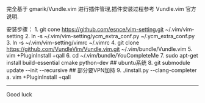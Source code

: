 
完全基于 gmarik/Vundle.vim 进行插件管理,插件安装过程参考 Vundle.vim 官方说明.

安装步骤：
    1. git cone https://github.com/esnce/vim-setting.git ~/.vim/vim-setting
    2. ln -s ~/.vim/vim-setting/ycm_extra_conf.py ~/.ycm_extra_conf.py
    3. ln -s ~/.vim/vim-setting/vimrc ~/.vimrc
    4. git clone https://github.com/VundleVim/Vundle.vim.git ~/.vim/bundle/Vundle.vim
    5. vim +PluginInstall +qall
    6. cd ~/.vim/bundle/YouCompleteMe
    7. sudo apt-get install build-essential cmake python-dev  ## ubuntu系统
    8. git submodule update --init --recursive  ## 部分要VPN加持
    9. ./install.py --clang-completer
    a. vim +PluginInstall +qall

---------
Good luck

